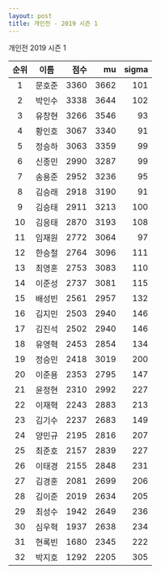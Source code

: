 ```yaml
---
layout: post
title: 개인전 - 2019 시즌 1
---
```


개인전 2019 시즌 1

| 순위 | 이름 | 점수 | mu | sigma |
|:---:|:---:|---:|---:|---:|
| 1 | 문호준 | 3360 | 3662 | 101 |
| 2 | 박인수 | 3338 | 3644 | 102 |
| 3 | 유창현 | 3266 | 3546 | 93 |
| 4 | 황인호 | 3067 | 3340 | 91 |
| 5 | 정승하 | 3063 | 3359 | 99 |
| 6 | 신종민 | 2990 | 3287 | 99 |
| 7 | 송용준 | 2952 | 3236 | 95 |
| 8 | 김승래 | 2918 | 3190 | 91 |
| 9 | 김승태 | 2911 | 3213 | 100 |
| 10 | 김응태 | 2870 | 3193 | 108 |
| 11 | 임재원 | 2772 | 3064 | 97 |
| 12 | 한승철 | 2764 | 3096 | 111 |
| 13 | 최영훈 | 2753 | 3083 | 110 |
| 14 | 이준성 | 2737 | 3081 | 115 |
| 15 | 배성빈 | 2561 | 2957 | 132 |
| 16 | 김지민 | 2503 | 2940 | 146 |
| 17 | 김진석 | 2502 | 2940 | 146 |
| 18 | 유영혁 | 2453 | 2854 | 134 |
| 19 | 정승민 | 2418 | 3019 | 200 |
| 20 | 이준용 | 2353 | 2795 | 147 |
| 21 | 윤정현 | 2310 | 2992 | 227 |
| 22 | 이재혁 | 2243 | 2883 | 213 |
| 23 | 김기수 | 2237 | 2683 | 149 |
| 24 | 양민규 | 2195 | 2816 | 207 |
| 25 | 최준호 | 2157 | 2839 | 227 |
| 26 | 이태경 | 2155 | 2848 | 231 |
| 27 | 김경훈 | 2081 | 2699 | 206 |
| 28 | 김이준 | 2019 | 2634 | 205 |
| 29 | 최성수 | 1942 | 2649 | 236 |
| 30 | 심우혁 | 1937 | 2638 | 234 |
| 31 | 현록빈 | 1680 | 2345 | 222 |
| 32 | 박지호 | 1292 | 2205 | 305 |
